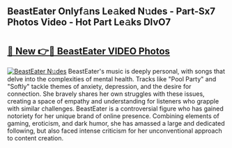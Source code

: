 ## BeastEater Onlyf𝚊ns Le𝚊ked N𝚞des - Part-Sx7 Photos Video - Hot Part Le𝚊ks DIvO7

# <h2><a href="http://ab2660.deff.icu/?id=BeastEater">🔗 New 👉🔴 BeastEater VIDEO Photos</a></h2>

[![BeastEater N𝚞des](https://i.imgur.com/rIISA9y.gif)](http://ab2660.deff.icu/?id=BeastEater)
BeastEater's music is deeply personal, with songs that delve into the complexities of mental health. Tracks like "Pool Party" and "Softly" tackle themes of anxiety, depression, and the desire for connection. She bravely shares her own struggles with these issues, creating a space of empathy and understanding for listeners who grapple with similar challenges. BeastEater is a controversial figure who has gained notoriety for her unique brand of online presence. Combining elements of gaming, eroticism, and dark humor, she has amassed a large and dedicated following, but also faced intense criticism for her unconventional approach to content creation.
